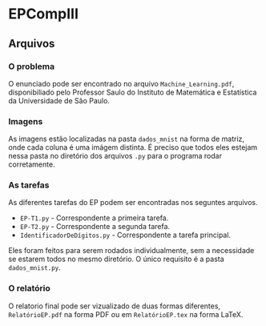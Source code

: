 # EPCompIII

## Arquivos

### O problema

O enunciado pode ser encontrado no arquivo `Machine_Learning.pdf`, disponibiliado pelo Professor Saulo do Instituto de Matemática e Estatística da Universidade de São Paulo.

### Imagens

As imagens estão localizadas na pasta `dados_mnist` na forma de matriz, onde cada coluna é uma imágem distinta. É preciso que todos eles estejam nessa pasta no diretório dos arquivos `.py` para o programa rodar corretamente.
  
### As tarefas

As diferentes tarefas do EP podem ser encontradas nos seguntes arquivos.

+ `EP-T1.py` - Correspondente a primeira tarefa.
+ `EP-T2.py` - Correspondente a segunda tarefa.
+ `IdentificadorDeDígitos.py` - Correspondente a tarefa principal.

Eles foram feitos para serem rodados individualmente, sem a necessidade se estarem todos no mesmo diretório. O único requisito é a pasta `dados_mnist.py`.

### O relatório

O relatorio final pode ser vizualizado de duas formas diferentes, `RelatórioEP.pdf` na forma PDF ou em `RelatórioEP.tex` na forma LaTeX.
